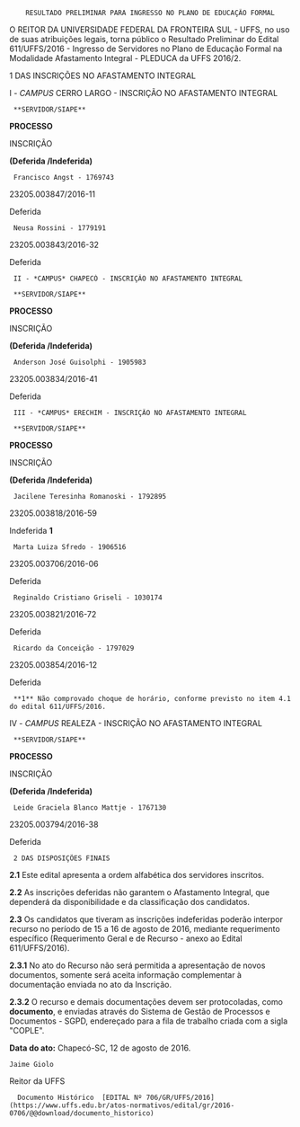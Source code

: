         RESULTADO PRELIMINAR PARA INGRESSO NO PLANO DE EDUCAÇÃO FORMAL  

O REITOR DA UNIVERSIDADE FEDERAL DA FRONTEIRA SUL - UFFS, no uso de suas atribuições legais, torna público o Resultado Preliminar do Edital 611/UFFS/2016 - Ingresso de Servidores no Plano de Educação Formal na Modalidade Afastamento Integral - PLEDUCA da UFFS 2016/2.

 1 DAS INSCRIÇÕES NO AFASTAMENTO INTEGRAL

 I - *CAMPUS* CERRO LARGO - INSCRIÇÃO NO AFASTAMENTO INTEGRAL

     **SERVIDOR/SIAPE**

   **PROCESSO**

   INSCRIÇÃO

 **(Deferida /Indeferida)**

     Francisco Angst - 1769743

   23205.003847/2016-11

   Deferida

     Neusa Rossini - 1779191

   23205.003843/2016-32

   Deferida

     II - *CAMPUS* CHAPECÓ - INSCRIÇÃO NO AFASTAMENTO INTEGRAL

     **SERVIDOR/SIAPE**

   **PROCESSO**

   INSCRIÇÃO

 **(Deferida /Indeferida)**

     Anderson José Guisolphi - 1905983

   23205.003834/2016-41

   Deferida

     III - *CAMPUS* ERECHIM - INSCRIÇÃO NO AFASTAMENTO INTEGRAL

     **SERVIDOR/SIAPE**

   **PROCESSO**

   INSCRIÇÃO

 **(Deferida /Indeferida)**

     Jacilene Teresinha Romanoski - 1792895 

   23205.003818/2016-59

   Indeferida **1**

     Marta Luiza Sfredo - 1906516

   23205.003706/2016-06

   Deferida

     Reginaldo Cristiano Griseli - 1030174

   23205.003821/2016-72

   Deferida

     Ricardo da Conceição - 1797029

   23205.003854/2016-12

   Deferida

     **1** Não comprovado choque de horário, conforme previsto no item 4.1 do edital 611/UFFS/2016.

 IV - *CAMPUS* REALEZA - INSCRIÇÃO NO AFASTAMENTO INTEGRAL

     **SERVIDOR/SIAPE**

   **PROCESSO**

   INSCRIÇÃO

 **(Deferida /Indeferida)**

     Leide Graciela Blanco Mattje - 1767130

   23205.003794/2016-38

   Deferida

     2 DAS DISPOSIÇÕES FINAIS

 **2.1** Este edital apresenta a ordem alfabética dos servidores inscritos.

 **2.2** As inscrições deferidas não garantem o Afastamento Integral, que dependerá da disponibilidade e da classificação dos candidatos.

 **2.3** Os candidatos que tiveram as inscrições indeferidas poderão interpor recurso no período de 15 a 16 de agosto de 2016, mediante requerimento específico (Requerimento Geral e de Recurso - anexo ao Edital 611/UFFS/2016).

 **2.3.1** No ato do Recurso não será permitida a apresentação de novos documentos, somente será aceita informação complementar à documentação enviada no ato da Inscrição.

 **2.3.2** O recurso e demais documentações devem ser protocoladas, como **documento**, e enviadas através do Sistema de Gestão de Processos e Documentos - SGPD, endereçado para a fila de trabalho criada com a sigla "COPLE".

  

   **Data do ato:** Chapecó-SC, 12 de agosto de 2016.   
 

    Jaime Giolo   
 Reitor da UFFS 

      Documento Histórico  [EDITAL Nº 706/GR/UFFS/2016](https://www.uffs.edu.br/atos-normativos/edital/gr/2016-0706/@@download/documento_historico)     
      